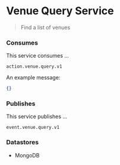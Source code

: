 # Venue Query Service

>Find a list of venues

### Consumes

This service consumes ...

`action.venue.query.v1`

An example message:

```json
{}
```

### Publishes

This service publishes ...

`event.venue.query.v1`

### Datastores

- MongoDB
